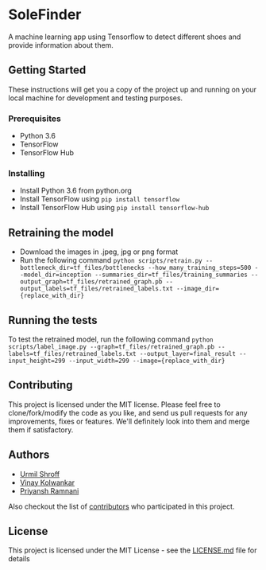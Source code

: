 # SoleFinder
A machine learning app using Tensorflow to detect different shoes and provide information about them.

## Getting Started

These instructions will get you a copy of the project up and running on your local machine for development and testing purposes.

### Prerequisites

- Python 3.6
- TensorFlow
- TensorFlow Hub

### Installing

- Install Python 3.6 from python.org
- Install TensorFlow using ```pip install tensorflow```
- Install TensorFlow Hub using ```pip install tensorflow-hub```

## Retraining the model

- Download the images in .jpeg, jpg or png format
- Run the following command
```python scripts/retrain.py --bottleneck_dir=tf_files/bottlenecks --how_many_training_steps=500 --model_dir=inception --summaries_dir=tf_files/training_summaries --output_graph=tf_files/retrained_graph.pb --output_labels=tf_files/retrained_labels.txt --image_dir={replace_with_dir}```

## Running the tests

To test the retrained model, run the following command
```python scripts/label_image.py --graph=tf_files/retrained_graph.pb --labels=tf_files/retrained_labels.txt --output_layer=final_result --input_height=299 --input_width=299 --image={replace_with_dir}```

## Contributing

This project is licensed under the MIT license. Please feel free to clone/fork/modify the code as you like, and send us pull requests for any improvements, fixes or features. We'll definitely look into them and merge them if satisfactory.

## Authors

- [Urmil Shroff](https://github.com/urmilshroff)
- [Vinay Kolwankar](https://github.com/vinay-ai)
- [Priyansh Ramnani](https://github.com/prince1998)

Also checkout the list of [contributors](https://github.com/urmilshroff/solefinder/contributors) who participated in this project.

## License

This project is licensed under the MIT License - see the [LICENSE.md](LICENSE.md) file for details